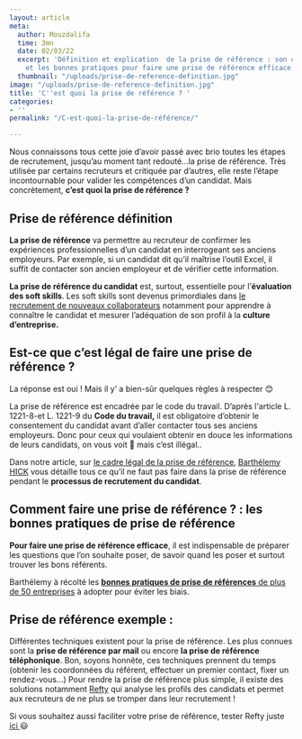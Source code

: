 ```yaml
---
layout: article
meta:
  author: Mouzdalifa
  time: 3mn
  date: 02/03/22
  excerpt: 'Définition et explication  de la prise de référence : son cadre légal
    et les bonnes pratiques pour faire une prise de référence efficace. '
  thumbnail: "/uploads/prise-de-reference-definition.jpg"
image: "/uploads/prise-de-reference-definition.jpg"
title: 'C''est quoi la prise de référence ? '
categories:
- ''
permalink: "/C-est-quoi-la-prise-de-référence/"

---
```

Nous connaissons tous cette joie d’avoir passé avec brio toutes les étapes de recrutement, jusqu’au moment tant redouté...la prise de référence. Très utilisée par certains recruteurs et critiquée par d’autres, elle reste l’étape incontournable pour valider les compétences d’un candidat. Mais concrètement, **c’est quoi la prise de référence ?**

## Prise de référence définition

**La prise de référence** va permettre au recruteur de confirmer les expériences professionnelles d’un candidat en interrogeant ses anciens employeurs. Par exemple, si un candidat dit qu’il maîtrise l’outil Excel, il suffit de contacter son ancien employeur et de vérifier cette information.

**La prise de référence du candidat** est, surtout, essentielle pour l’**évaluation des soft skills**. Les soft skills sont devenus primordiales dans [le recrutement de nouveaux collaborateurs](https://blog.refty.co/importance-des-soft-skills-culture-d-entreprise/ "L'importance des soft skills dans la culture d'entreprise ") notamment pour apprendre à connaître le candidat et mesurer l’adéquation de son profil à la **culture d’entreprise.**

## Est-ce que c’est légal de faire une prise de référence ?

La réponse est oui ! Mais il y’ a bien-sûr quelques règles à respecter 😊

La prise de référence est encadrée par le code du travail. D’après l'article L. 1221-8-et L. 1221-9 du **Code du travail,** il est obligatoire d’obtenir le consentement du candidat avant d’aller contacter tous ses anciens employeurs. Donc pour ceux qui voulaient obtenir en douce les informations de leurs candidats, on vous voit 👀 mais c’est illégal..

Dans notre article, sur [le cadre légal de la prise de référence](https://blog.refty.co/cadre-legal-prisedereferences/ "Quel est le cadre légal de la prise de références ?"), [Barthélemy HICK](https://www.linkedin.com/in/barthelemyhick/ "Profile Barthélemy HICK Linkedin") vous détaille tous ce qu’il ne faut pas faire dans la prise de référence pendant le **processus de recrutement du candidat**.

## Comment faire une prise de référence ? : les bonnes pratiques de prise de référence

**Pour faire une prise de référence efficace**, il est indispensable de préparer les questions que l’on souhaite poser, de savoir quand les poser et surtout trouver les bons référents.

Barthélemy à récolté les [**bonnes pratiques de prise de références** de plus de 50 entreprises](https://blog.refty.co/la-prise-de-reference-est-elle-pratiquee-aujourd'hui-a-quoi-%C3%A7a-sert/ " Les bonnes pratiques de la prise de références de +50 entreprises") à adopter pour éviter les biais.

## Prise de référence exemple :

Différentes techniques existent pour la prise de référence. Les plus connues sont la **prise de référence par mail** ou encore **la prise de référence téléphonique**. Bon, soyons honnête, ces techniques prennent du temps (obtenir les coordonnées du référent, effectuer un premier contact, fixer un rendez-vous...) Pour rendre la prise de référence plus simple, il existe des solutions notamment [Refty](https://refty.co/ "Site Refty ") qui analyse les profils des candidats et permet aux recruteurs de ne plus se tromper dans leur recrutement !

Si vous souhaitez aussi faciliter votre prise de référence, tester Refty juste [ici ](https://refty.co/ "Site ")     😃